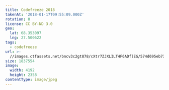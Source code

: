 ```yaml
---
title: Codefreeze 2018
takenAt: '2018-01-17T09:55:09.000Z'
rotation: 0
license: CC BY-ND 3.0
geo:
  lat: 68.353097
  lng: 27.500622
tags:
  - codefreeze
url: >-
  //images.ctfassets.net/bncv3c2gt878/cXtr7ZJXLILT4F6ADflEG/574d695eb73353815ee219a0ff4d4f48/codefreeze-2018_28023225219_o
size: 1837554
image:
  width: 4192
  height: 2358
contentType: image/jpeg
---
```


